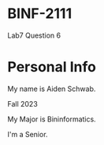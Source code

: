 # BINF-2111
Lab7 Question 6

# Personal Info
My name is Aiden Schwab.

Fall 2023

My Major is Bininformatics.

I'm a Senior.

